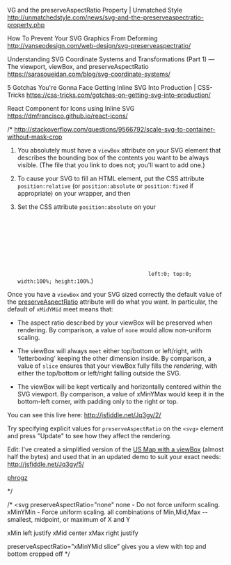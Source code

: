 

VG and the preserveAspectRatio Property | Unmatched Style
http://unmatchedstyle.com/news/svg-and-the-preserveaspectratio-property.php

How To Prevent Your SVG Graphics From Deforming
http://vanseodesign.com/web-design/svg-preserveaspectratio/

Understanding SVG Coordinate Systems and Transformations (Part 1) — The viewport, viewBox, and preserveAspectRatio
https://sarasoueidan.com/blog/svg-coordinate-systems/

5 Gotchas You're Gonna Face Getting Inline SVG Into Production | CSS-Tricks
https://css-tricks.com/gotchas-on-getting-svg-into-production/

React Component for Icons using Inline SVG
https://dmfrancisco.github.io/react-icons/


/*
http://stackoverflow.com/questions/9566792/scale-svg-to-container-without-mask-crop


1. You absolutely must have a `viewBox` attribute on your SVG element that describes
the bounding box of the contents you want to be always visible. (The file that
you link to does not; you'll want to add one.)

2. To cause your SVG to fill an HTML element, put the CSS attribute `position:relative`
(or `position:absolute` or `position:fixed` if appropriate) on your wrapper, and
then

3. Set the CSS attribute `position:absolute` on your <svg> element to cause it
to sit inside and fill your div. (If necessary, also apply
`left:0; top:0; width:100%; height:100%`.)

Once you have a `viewBox` and your SVG sized correctly the default value of the
[preserveAspectRatio](http://www.w3.org/TR/SVG/coords.html#PreserveAspectRatioAttribute)
attribute will do what you want. In particular, the default of `xMidYMid` meet
means that:

- The aspect ratio described by your viewBox will be preserved when rendering.
  By comparison, a value of `none` would allow non-uniform scaling.

- The viewBox will always `meet` either top/bottom or left/right, with
  'letterboxing' keeping the other dimension inside.
   By comparison, a value of `slice` ensures that your viewBox fully fills the
   *rendering*, with either the top/bottom or left/right falling outside the SVG.

- The viewBox will be kept vertically and horizontally centered within the SVG
  viewport. By comparison, a value of xMinYMax would keep it in the bottom-left
  corner, with padding only to the right or top.

You can see this live here: http://jsfiddle.net/Jq3gy/2/

Try specifying explicit values for `preserveAspectRatio` on the `<svg>` element
and press "Update" to see how they affect the rendering.

Edit: I've created a simplified version of the
[US Map with a viewBox](http://phrogz.net/SVG/USMap.svg)
(almost half the bytes) and used that in an updated demo to suit your exact
needs: http://jsfiddle.net/Jq3gy/5/

[phrogz](http://stackoverflow.com/users/405017/phrogz)

*/

/*
<svg preserveAspectRatio="none"
none - Do not force uniform scaling.
xMinYMin - Force uniform scaling.
all combinations of Min,Mid,Max -- smallest, midpoint, or maximum of X and Y

xMin left justify
xMid center
xMax right justify

preserveAspectRatio=”xMinYMid slice”  gives you a view with top and bottom cropped off
*/
